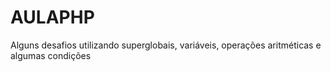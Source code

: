 # AULAPHP  
Alguns desafios utilizando superglobais, variáveis, operações aritméticas e algumas condições 
